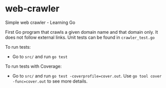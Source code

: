 # web-crawler
Simple web crawler - Learning Go

First Go program that crawls a given domain name and that domain only. It does not follow external links.  Unit tests can be found in `crawler_test.go`

To run tests:
- Go to `src/` and run `go test`

To run tests with Coverage:
- Go to `src/` and run `go test -coverprofile=cover.out`. Use `go tool cover -func=cover.out` to see more details.
